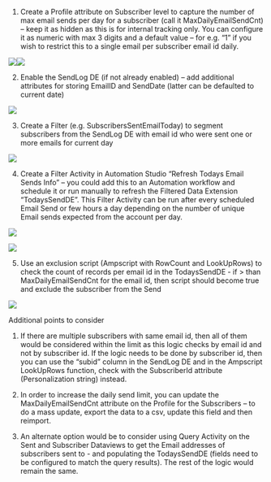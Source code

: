   
1.  Create a Profile attribute on Subscriber level to capture the number of max email sends per day for a subscriber (call it MaxDailyEmailSendCnt) – keep it as hidden as this is for internal tracking only. You can configure it as numeric with max 3 digits and a default value – for e.g. “1” if you wish to restrict this to a single email per subscriber email id daily.
    

![](https://lh5.googleusercontent.com/9TvXPfKAhw-zu7Ic-wJtA7KrBf1b-b4wWJ7jcZfgpXCixTsu9izOpZcygfPX4JVO6kbTgvJSAiv_1akRvQONjMIeBLf-jJoNCpikmrugqNKwsdGD5YMcMi5NFUut7edrMu7q7iA)![](https://lh6.googleusercontent.com/0nYcEfVh957_DUZ2j16Eu1XMsfgzM1105SIyKT8p6TrUJbRgAaRK07anCmRdT2kR3XqKzMGFcd9Tnpi8_6-bB_aSUJoxtLnqaSMwbhc-7uePpRpeh6CIcYnEtW5UgFpkO3XCjA4)

  

2.  Enable the SendLog DE (if not already enabled) – add additional attributes for storing EmailID and SendDate (latter can be defaulted to current date)
    

  

![](https://lh6.googleusercontent.com/k_xJ19csz8E04M0j4FHgn0sRNXhODI8E20b453nSaK5lTxWI1VdUq6RGRQQVgb67S6CPbPQy28fGFltfEJISIReMgP1I_aq5x1Wrz9ZoSUS5_1QLA9v5dYhvx-HiAMfbdZ0jA8c)

  
  

3.  Create a Filter (e.g. SubscribersSentEmailToday) to segment subscribers from the SendLog DE with email id who were sent one or more emails for current day
    

  

![](https://lh5.googleusercontent.com/nipB-5vaPzHB8WmWTNNrAm5ytlCD-GGhJfvubMNZX-RzIM018_zeyqPnZZG0vNAxNkKNPeo9YVHVjsbljOKFzKZJp3lrlfBLxe8OXXb6NY2b_Y9wv61gVtHQHpzpNHG5PNPESTU)

  

4.  Create a Filter Activity in Automation Studio “Refresh Todays Email Sends Info” – you could add this to an Automation workflow and schedule it or run manually to refresh the Filtered Data Extension “TodaysSendDE”. This Filter Activity can be run after every scheduled Email Send or few hours a day depending on the number of unique Email sends expected from the account per day.
    

  

![](https://lh3.googleusercontent.com/rhS2SmzHtxvfzxDT26Odb0FZ2nXKKbQ-7g0mabClhTOiHFO3exrFxuC26BUwf8ZNWI6Mn3eKctgByBoDer9xrPNLDnHGNyGUorl9-9thmVPScc1oMPfVhAMVOrDqWHV4ELv7l_s)

  

![](https://lh3.googleusercontent.com/Y_gVnlEKZky21_O_CCHZFQ0IgBzdQJLQsaWPmRHwwZtNvjk1lTGDOw8rr3rl-D8LdO3a5d7ZNO5ORXv-amALi9bF9b9I1psVJgw-p0C7LVRyUYronwv7-0Sij379twLc-OrS34I)

5.  Use an exclusion script (Ampscript with RowCount and LookUpRows) to check the count of records per email id in the TodaysSendDE - if > than MaxDailyEmailSendCnt for the email id, then script should become true and exclude the subscriber from the Send
    

  

![](https://lh3.googleusercontent.com/KROWzrR0wSNMG6-QMjEm0pll9tCBV6v3ayrjA4cikotS6QIg2J_bs5GRolK69LNExjXycx1fDc0-9ETt8vscAZ1qOBhFA2dYwvJTsrArdUgIVs4klTQ3RE_Kwoxh1tvBLH2P2pc)

  

Additional points to consider

  

1.  If there are multiple subscribers with same email id, then all of them would be considered within the limit as this logic checks by email id and not by subscriber id. If the logic needs to be done by subscriber id, then you can use the “subid” column in the SendLog DE and in the Ampscript LookUpRows function, check with the SubscriberId attribute (Personalization string) instead.
    

  

2.  In order to increase the daily send limit, you can update the MaxDailyEmailSendCnt attribute on the Profile for the Subscribers – to do a mass update, export the data to a csv, update this field and then reimport.
    
3.  An alternate option would be to consider using Query Activity on the Sent and Subscriber Dataviews to get the Email addresses of subscribers sent to - and populating the TodaysSendDE (fields need to be configured to match the query results). The rest of the logic would remain the same.
